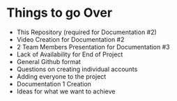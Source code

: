 # Things to go Over
 - This Repository (required for Documentation #2)
 - Video Creation for Documentation #2
 - 2 Team Members Presentation for Documentation #3
 - Lack of Availability for End of Project
 - General Github format
 - Questions on creating individual accounts
 - Adding everyone to the project
 - Documentation 1 Creation
 - Ideas for what we want to achieve
